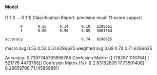 #### Model
[1 1 0 ... 0 1 1]
Classification Report:
              precision    recall  f1-score   support

           0       0.25      0.14      0.18   1295061
           1       0.80      0.90      0.85   5001564

    accuracy                           0.74   6296625
   macro avg       0.53      0.52      0.51   6296625
weighted avg       0.69      0.74      0.71   6296625

Accuracy: 0.7397748793996785
Confusion Matrix:
[[ 178297 1116764]
 [ 521776 4479788]]
Confusion Matrix (%):
[[ 2.83162805 17.73591408]
 [ 8.28659798 71.14585989]]
